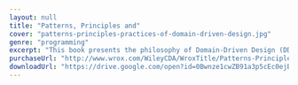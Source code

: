 ```yaml
---
layout: null
title: "Patterns, Principles and"
cover: "patterns-principles-practices-of-domain-driven-design.jpg"
genre: "programming"
excerpt: "This book presents the philosophy of Domain-Driven Design (DDD) in a down-to-earth and practical manner for experienced developers ..."
purchaseUrl: "http://www.wrox.com/WileyCDA/WroxTitle/Patterns-Principles-and-Practices-of-Domain-Driven-Design.productCd-1118714709.html"
downloadUrl: "https://drive.google.com/open?id=0Bwnze1cwZB91a3p5cEc0ejBlV0E"
---
```

